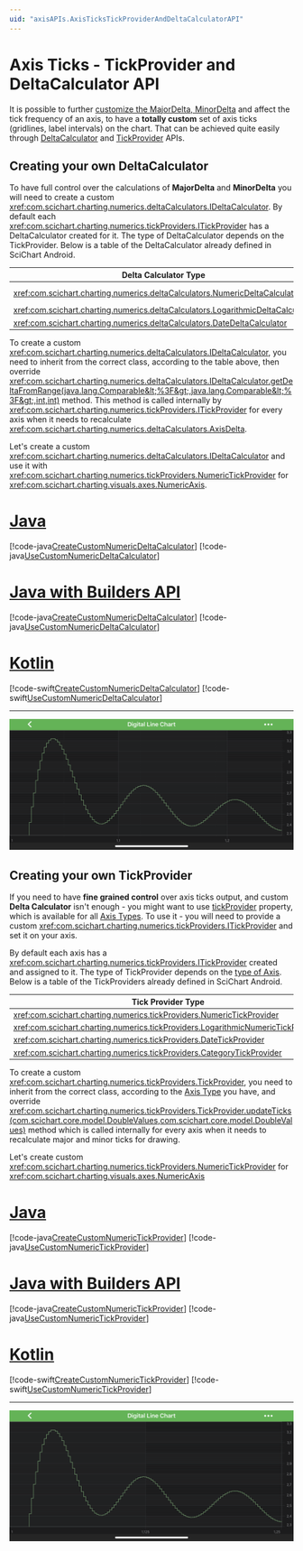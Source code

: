 ```yaml
---
uid: "axisAPIs.AxisTicksTickProviderAndDeltaCalculatorAPI"
---
```


# Axis Ticks - TickProvider and DeltaCalculator API
It is possible to further [customize the MajorDelta, MinorDelta](xref:axisAPIs.AxisTicksMajorDeltaMinorDeltaAndAutoTicks) and affect the tick frequency of an axis, to have a **totally custom** set of axis ticks (gridlines, label intervals) on the chart. That can be achieved quite easily through [DeltaCalculator](#creating-your-own-deltacalculator) and [TickProvider](#creating-your-own-tickprovider) APIs.

## Creating your own DeltaCalculator
To have full control over the calculations of **MajorDelta** and **MinorDelta** you will need to create a custom <xref:com.scichart.charting.numerics.deltaCalculators.IDeltaCalculator>. By default each <xref:com.scichart.charting.numerics.tickProviders.ITickProvider> has a DeltaCalculator created for it. The type of DeltaCalculator depends on the TickProvider. Below is a table of the DeltaCalculator already defined in SciChart Android.

| **Delta Calculator Type**       | **Used By**                                            |
| ------------------------------- | ------------------------------------------------------ |
| <xref:com.scichart.charting.numerics.deltaCalculators.NumericDeltaCalculator>     | <xref:com.scichart.charting.numerics.tickProviders.NumericTickProvider> and <xref:com.scichart.charting.numerics.tickProviders.CategoryTickProvider> |
| <xref:com.scichart.charting.numerics.deltaCalculators.LogarithmicDeltaCalculator> | <xref:com.scichart.charting.numerics.tickProviders.LogarithmicNumericTickProvider>                    |
| <xref:com.scichart.charting.numerics.deltaCalculators.DateDeltaCalculator>        | <xref:com.scichart.charting.numerics.tickProviders.DateTickProvider>                                  |

To create a custom <xref:com.scichart.charting.numerics.deltaCalculators.IDeltaCalculator>, you need to inherit from the correct class, according to the table above, then override <xref:com.scichart.charting.numerics.deltaCalculators.IDeltaCalculator.getDeltaFromRange(java.lang.Comparable&lt;%3F&gt;,java.lang.Comparable&lt;%3F&gt;,int,int)> method. This method is called internally by <xref:com.scichart.charting.numerics.tickProviders.ITickProvider> for every axis when it needs to recalculate <xref:com.scichart.charting.numerics.deltaCalculators.AxisDelta>.

Let's create a custom <xref:com.scichart.charting.numerics.deltaCalculators.IDeltaCalculator> and use it with <xref:com.scichart.charting.numerics.tickProviders.NumericTickProvider> for <xref:com.scichart.charting.visuals.axes.NumericAxis>.

# [Java](#tab/java)
[!code-java[CreateCustomNumericDeltaCalculator](../../../samples/sandbox/app/src/main/java/com/scichart/docsandbox/examples/java/axisAPIs/AxisTicksTickProviderAndDeltaCalculatorAPI.java#CreateCustomNumericDeltaCalculator)]
[!code-java[UseCustomNumericDeltaCalculator](../../../samples/sandbox/app/src/main/java/com/scichart/docsandbox/examples/java/axisAPIs/AxisTicksTickProviderAndDeltaCalculatorAPI.java#UseCustomNumericDeltaCalculator)]
# [Java with Builders API](#tab/javaBuilder)
[!code-java[CreateCustomNumericDeltaCalculator](../../../samples/sandbox/app/src/main/java/com/scichart/docsandbox/examples/javaBuilder/axisAPIs/AxisTicksTickProviderAndDeltaCalculatorAPI.java#CreateCustomNumericDeltaCalculator)]
[!code-java[UseCustomNumericDeltaCalculator](../../../samples/sandbox/app/src/main/java/com/scichart/docsandbox/examples/javaBuilder/axisAPIs/AxisTicksTickProviderAndDeltaCalculatorAPI.java#UseCustomNumericDeltaCalculator)]
# [Kotlin](#tab/kotlin)
[!code-swift[CreateCustomNumericDeltaCalculator](../../../samples/sandbox/app/src/main/java/com/scichart/docsandbox/examples/kotlin/axisAPIs/AxisTicksTickProviderAndDeltaCalculatorAPI.kt#CreateCustomNumericDeltaCalculator)]
[!code-swift[UseCustomNumericDeltaCalculator](../../../samples/sandbox/app/src/main/java/com/scichart/docsandbox/examples/kotlin/axisAPIs/AxisTicksTickProviderAndDeltaCalculatorAPI.kt#UseCustomNumericDeltaCalculator)]
***

![Numeric Delta Calculator](images/delta-calculator.png)

## Creating your own TickProvider
If you need to have **fine grained control** over axis ticks output, and custom **Delta Calculator** isn't enough - you might want to use [tickProvider](xref:com.scichart.charting.visuals.axes.IAxisCore.setTickProvider(com.scichart.charting.numerics.tickProviders.ITickProvider)) property, which is available for all [Axis Types](xref:axis.AxisAPIs). To use it - you will need to provide a custom <xref:com.scichart.charting.numerics.tickProviders.ITickProvider> and set it on your axis.

By default each axis has a <xref:com.scichart.charting.numerics.tickProviders.ITickProvider> created and assigned to it. The type of TickProvider depends on the [type of Axis](xref:axis.AxisAPIs). Below is a table of the TickProviders already defined in SciChart Android.

| **Tick Provider Type**              | **Provide ticks For**       |
| ----------------------------------- | --------------------------- |
| <xref:com.scichart.charting.numerics.tickProviders.NumericTickProvider>            | <xref:com.scichart.charting.visuals.axes.NumericAxis>            |
| <xref:com.scichart.charting.numerics.tickProviders.LogarithmicNumericTickProvider> | <xref:com.scichart.charting.visuals.axes.LogarithmicNumericAxis> |
| <xref:com.scichart.charting.numerics.tickProviders.DateTickProvider>               | <xref:com.scichart.charting.visuals.axes.DateAxis>               |
| <xref:com.scichart.charting.numerics.tickProviders.CategoryTickProvider>           | <xref:com.scichart.charting.visuals.axes.CategoryDateAxis>       |

To create a custom <xref:com.scichart.charting.numerics.tickProviders.TickProvider>, you need to inherit from the correct class, according to the [Axis Type](xref:axis.AxisAPIs) you have, and override <xref:com.scichart.charting.numerics.tickProviders.TickProvider.updateTicks(com.scichart.core.model.DoubleValues,com.scichart.core.model.DoubleValues)> method which is called internally for every axis when it needs to recalculate major and minor ticks for drawing.

Let's create custom <xref:com.scichart.charting.numerics.tickProviders.NumericTickProvider> for <xref:com.scichart.charting.visuals.axes.NumericAxis>

# [Java](#tab/java)
[!code-java[CreateCustomNumericTickProvider](../../../samples/sandbox/app/src/main/java/com/scichart/docsandbox/examples/java/axisAPIs/AxisTicksTickProviderAndDeltaCalculatorAPI.java#CreateCustomNumericTickProvider)]
[!code-java[UseCustomNumericTickProvider](../../../samples/sandbox/app/src/main/java/com/scichart/docsandbox/examples/java/axisAPIs/AxisTicksTickProviderAndDeltaCalculatorAPI.java#UseCustomNumericTickProvider)]
# [Java with Builders API](#tab/javaBuilder)
[!code-java[CreateCustomNumericTickProvider](../../../samples/sandbox/app/src/main/java/com/scichart/docsandbox/examples/javaBuilder/axisAPIs/AxisTicksTickProviderAndDeltaCalculatorAPI.java#CreateCustomNumericTickProvider)]
[!code-java[UseCustomNumericTickProvider](../../../samples/sandbox/app/src/main/java/com/scichart/docsandbox/examples/javaBuilder/axisAPIs/AxisTicksTickProviderAndDeltaCalculatorAPI.java#UseCustomNumericTickProvider)]
# [Kotlin](#tab/kotlin)
[!code-swift[CreateCustomNumericTickProvider](../../../samples/sandbox/app/src/main/java/com/scichart/docsandbox/examples/kotlin/axisAPIs/AxisTicksTickProviderAndDeltaCalculatorAPI.kt#CreateCustomNumericTickProvider)]
[!code-swift[UseCustomNumericTickProvider](../../../samples/sandbox/app/src/main/java/com/scichart/docsandbox/examples/kotlin/axisAPIs/AxisTicksTickProviderAndDeltaCalculatorAPI.kt#UseCustomNumericTickProvider)]
***

![Numeric Tick Provider](images/tick-provider.png)

